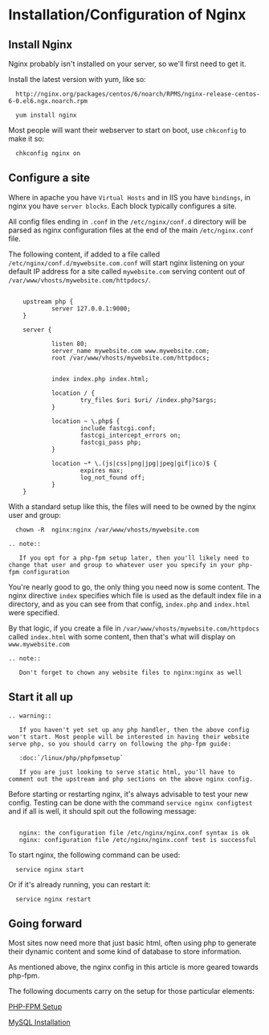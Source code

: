 # Installation/Configuration of Nginx

## Install Nginx

Nginx probably isn't installed on your server, so we'll first need to get it.

Install the latest version with yum, like so:

```console
  http://nginx.org/packages/centos/6/noarch/RPMS/nginx-release-centos-6-0.el6.ngx.noarch.rpm
```

```console
  yum install nginx
```

Most people will want their webserver to start on boot, use `chkconfig` to make it so:

```console
  chkconfig nginx on
```

## Configure a site

Where in apache you have `Virtual Hosts` and in IIS you have `bindings`, in nginx you have `server blocks`. Each block typically configures a site.

All config files ending in `.conf` in the `/etc/nginx/conf.d` directory will be parsed as nginx configuration files at the end of the main `/etc/nginx.conf` file.

The following content, if added to a file called `/etc/nginx/conf.d/mywebsite.com.conf` will start nginx listening on your default IP address for a site called `mywebsite.com` serving content out of `/var/www/vhosts/mywebsite.com/httpdocs/`.

```nginx

    upstream php {
            server 127.0.0.1:9000;
    }

    server {

            listen 80;
            server_name mywebsite.com www.mywebsite.com;
            root /var/www/vhosts/mywebsite.com/httpdocs;


            index index.php index.html;

            location / {
                    try_files $uri $uri/ /index.php?$args;
            }

            location ~ \.php$ {
                    include fastcgi.conf;
                    fastcgi_intercept_errors on;
                    fastcgi_pass php;
            }

            location ~* \.(js|css|png|jpg|jpeg|gif|ico)$ {
                    expires max;
                    log_not_found off;
            }
    }
```

With a standard setup like this, the files will need to be owned by the nginx user and group:

```console
  chown -R  nginx:nginx /var/www/vhosts/mywebsite.com
```

```eval_rst
.. note::

   If you opt for a php-fpm setup later, then you'll likely need to change that user and group to whatever user you specify in your php-fpm configuration
```

You're nearly good to go, the only thing you need now is some content. The nginx directive `index` specifies which file is used as the default index file in a directory, and as you can see from that config, `index.php` and `index.html` were specified.

By that logic, if you create a file in `/var/www/vhosts/mywebsite.com/httpdocs` called `index.html` with some content, then that's what will display on `www.mywebsite.com`

```eval_rst
.. note::

   Don't forget to chown any website files to nginx:nginx as well
```

## Start it all up

```eval_rst
.. warning::

   If you haven't yet set up any php handler, then the above config won't start. Most people will be interested in having their website serve php, so you should carry on following the php-fpm guide:

   :doc:`/linux/php/phpfpmsetup`

   If you are just looking to serve static html, you'll have to comment out the upstream and php sections on the above nginx config.
```


Before starting or restarting nginx, it's always advisable to test your new config. Testing can be done with the command `service nginx configtest` and if all is well, it should spit out the following message:

```console

   nginx: the configuration file /etc/nginx/nginx.conf syntax is ok
   nginx: configuration file /etc/nginx/nginx.conf test is successful
```

To start nginx, the following command can be used:

```console
  service nginx start
```

Or if it's already running, you can restart it:

```console
  service nginx restart
```  

## Going forward

Most sites now need more that just basic html, often using php to generate their dynamic content and some kind of database to store information.

As mentioned above, the nginx config in this article is more geared towards php-fpm.

The following documents carry on the setup for those particular elements:

[PHP-FPM Setup](/linux/php/phpfpmsetup.html)

[MySQL Installation](/linux/mysql/installation.html)
